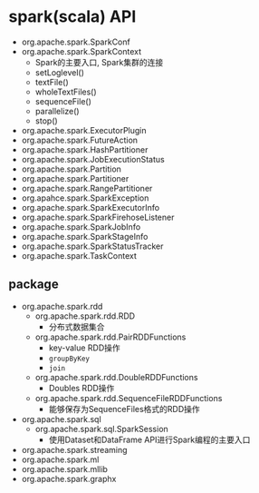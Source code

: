 
# spark(scala) API

* org.apache.spark.SparkConf
* org.apache.spark.SparkContext
	- Spark的主要入口, Spark集群的连接
	- setLoglevel()
	- textFile()
	- wholeTextFiles()
	- sequenceFile()
	- parallelize()
	- stop()
* org.apache.spark.ExecutorPlugin
* org.apache.spark.FutureAction
* org.apache.spark.HashPartitioner
* org.apache.spark.JobExecutionStatus
* org.apache.spark.Partition
* org.apache.spark.Partitioner
* org.apache.spark.RangePartitioner
* org.apahce.spark.SparkException
* org.apache.spark.SparkExecutorInfo
* org.apache.spark.SparkFirehoseListener
* org.apache.spark.SparkJobInfo
* org.apache.spark.SparkStageInfo
* org.apache.spark.SparkStatusTracker
* org.apache.spark.TaskContext

## package




* org.apache.spark.rdd
	- org.apache.spark.rdd.RDD
		- 分布式数据集合
	- org.apache.spark.rdd.PairRDDFunctions
		- key-value RDD操作
		- `groupByKey`
		- `join`
	- org.apache.spark.rdd.DoubleRDDFunctions
		- Doubles RDD操作
	- org.apache.spark.rdd.SequenceFileRDDFunctions
		- 能够保存为SequenceFiles格式的RDD操作
* org.apache.spark.sql
	- org.apache.spark.sql.SparkSession
		- 使用Dataset和DataFrame API进行Spark编程的主要入口
* org.apache.spark.streaming
* org.apache.spark.ml
* org.apache.spark.mllib
* org.apache.spark.graphx